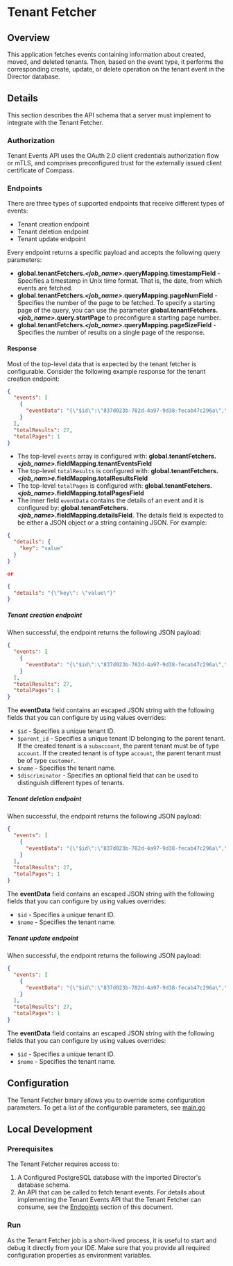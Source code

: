 # Tenant Fetcher

## Overview

This application fetches events containing information about created, moved, and deleted tenants. Then, based on the event type, it performs the corresponding create, update, or delete operation on the tenant event in the Director database.

## Details

This section describes the API schema that a server must implement to integrate with the Tenant Fetcher.

### Authorization

Tenant Events API uses the OAuth 2.0 client credentials authorization flow or mTLS, and comprises preconfigured trust for the externally issued client certificate of Compass.

### Endpoints

There are three types of supported endpoints that receive different types of events:
- Tenant creation endpoint
- Tenant deletion endpoint
- Tenant update endpoint

Every endpoint returns a specific payload and accepts the following query parameters:
- **global.tenantFetchers.*<job_name>*.queryMapping.timestampField** - Specifies a timestamp in Unix time format. That is, the date, from which events are fetched.
- **global.tenantFetchers.*<job_name>*.queryMapping.pageNumField** - Specifies the number of the page to be fetched. To specify a starting page of the query, you can use the parameter **global.tenantFetchers.*<job_name>*.query.startPage** to preconfigure a starting page number.
- **global.tenantFetchers.*<job_name>*.queryMapping.pageSizeField** - Specifies the number of results on a single page of the response.

#### Response

Most of the top-level data that is expected by the tenant fetcher is configurable. Consider the following example response for the tenant creation endpoint:

```json
{
  "events": [
    {
      "eventData": "{\"$id\":\"837d023b-782d-4a97-9d38-fecab47c296a\",\"$name\":\"Tenant 1\",\"$discriminator\":\"default\"}"
    }
  ],
  "totalResults": 27,
  "totalPages": 1
}
```

- The top-level `events` array is configured with: **global.tenantFetchers.*<job_name>*.fieldMapping.tenantEventsField**
- The top-level `totalResults` is configured with: **global.tenantFetchers.*<job_nam>e*.fieldMapping.totalResultsField**
- The top-level `totalPages` is configured with: **global.tenantFetchers.*<job_name>*.fieldMapping.totalPagesField**
- The inner field `eventData` contains the details of an event and it is configured by: **global.tenantFetchers.*<job_name>*.fieldMapping.detailsField**. The details field is expected to be either a JSON object or a string containing JSON. For example:

```json
{
  "details": {
    "key": "value"
  }
}

or

{
  "details": "{\"key\": \"value\"}"
}
```

##### Tenant creation endpoint

When successful, the endpoint returns the following JSON payload:
```json
{
  "events": [
    {
      "eventData": "{\"$id\":\"837d023b-782d-4a97-9d38-fecab47c296a\",\"$name\":\"Tenant 1\",\"$discriminator\":\"default\"}"
    }
  ],
  "totalResults": 27,
  "totalPages": 1
}
```

The **eventData** field contains an escaped JSON string with the following fields that you can configure by using values overrides:
- `$id` - Specifies a unique tenant ID.
- `$parent_id` - Specifies a unique tenant ID belonging to the parent tenant. If the created tenant is a `subaccount`, the parent tenant must be of type `account`. If the created tenant is of type `account`, the parent tenant must be of type `customer`. 
- `$name` - Specifies the tenant name.
- `$discriminator` - Specifies an optional field that can be used to distinguish different types of tenants.

##### Tenant deletion endpoint

When successful, the endpoint returns the following JSON payload:
```json
{
  "events": [
    {
      "eventData": "{\"$id\":\"837d023b-782d-4a97-9d38-fecab47c296a\",\"$name\":\"Tenant 1\"}"
    }
  ],
  "totalResults": 27,
  "totalPages": 1
}
```

The **eventData** field contains an escaped JSON string with the following fields that you can configure by using values overrides:
- `$id` - Specifies a unique tenant ID.
- `$name` - Specifies the tenant name.

##### Tenant update endpoint

When successful, the endpoint returns the following JSON payload:
```json
{
  "events": [
    {
      "eventData": "{\"$id\":\"837d023b-782d-4a97-9d38-fecab47c296a\",\"$name\":\"Tenant 1\"}"
    }
  ],
  "totalResults": 27,
  "totalPages": 1
}
```

The **eventData** field contains an escaped JSON string with the following fields that you can configure by using values overrides:
- `$id` - Specifies a unique tenant ID.
- `$name` - Specifies the tenant name.

## Configuration

The Tenant Fetcher binary allows you to override some configuration parameters. To get a list of the configurable parameters, see [main.go](https://github.com/kyma-incubator/compass/blob/75aff5226d4a105f4f04608416c8fa9a722d3534/components/director/cmd/tenantfetcher-job/main.go#L34)

## Local Development

### Prerequisites

The Tenant Fetcher requires access to:
1. A Configured PostgreSQL database with the imported Director's database schema.
1. An API that can be called to fetch tenant events. For details about implementing the Tenant Events API that the Tenant Fetcher can consume, see the [Endpoints](#endpoints) section of this document. 

### Run
As the Tenant Fetcher job is a short-lived process, it is useful to start and debug it directly from your IDE. Make sure that you provide all required configuration properties as environment variables.
